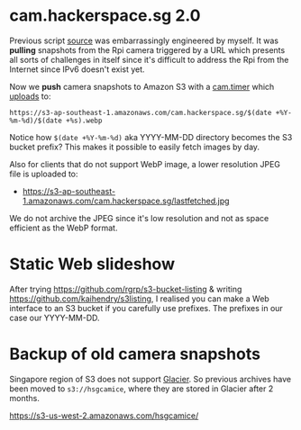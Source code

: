 # cam.hackerspace.sg 2.0

Previous script
[source](https://github.com/kaihendry/Praze/tree/cam.hackerspace.sg) was embarrassingly
engineered by myself. It was **pulling** snapshots from the Rpi camera
triggered by a URL which presents all sorts of challenges in itself since it's
difficult to address the Rpi from the Internet since IPv6 doesn't exist yet.

Now we **push** camera snapshots to Amazon S3 with a [cam.timer](cam/cam.timer) which
[uploads](cam/s3snapshot.sh) to:

	https://s3-ap-southeast-1.amazonaws.com/cam.hackerspace.sg/$(date +%Y-%m-%d)/$(date +%s).webp

Notice how `$(date +%Y-%m-%d)` aka YYYY-MM-DD directory becomes the S3 bucket
prefix? This makes it possible to easily fetch images by day.

Also for clients that do not support WebP image, a lower resolution JPEG file is uploaded to:

* <https://s3-ap-southeast-1.amazonaws.com/cam.hackerspace.sg/lastfetched.jpg>

We do not archive the JPEG since it's low resolution and not as space efficient
as the WebP format.

# Static Web slideshow

After trying <https://github.com/rgrp/s3-bucket-listing> & writing
<https://github.com/kaihendry/s3listing>, I realised you can make a Web
interface to an S3 bucket if you carefully use prefixes. The prefixes in our
case our YYYY-MM-DD.

# Backup of old camera snapshots

Singapore region of S3 does not support
[Glacier](https://aws.amazon.com/glacier/). So previous archives have been
moved to `s3://hsgcamice`, where they are stored in Glacier after 2 months.

<https://s3-us-west-2.amazonaws.com/hsgcamice/>
